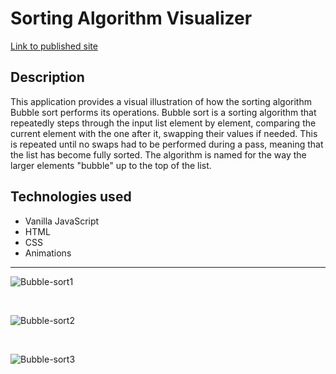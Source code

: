 # Sorting Algorithm Visualizer

[Link to published site](https://annaaxelsson051.github.io/Sorting-Algorithm-Visualizer/)

## Description

This application provides a visual illustration of how the sorting algorithm Bubble sort performs its operations. Bubble sort is a sorting algorithm that repeatedly steps through the input list element by element, comparing the current element with the one after it, swapping their values if needed. This is repeated until no swaps had to be performed during a pass, meaning that the list has become fully sorted. The algorithm is named for the way the larger elements "bubble" up to the top of the list. 

## Technologies used

- Vanilla JavaScript
- HTML
- CSS
- Animations

---

 ![Bubble-sort1](https://user-images.githubusercontent.com/103879144/225031921-2ba3a755-58be-4615-84a2-90597e5c49c6.png)

<br>

![Bubble-sort2](https://user-images.githubusercontent.com/103879144/225032060-54576fbb-25fc-4589-833c-e3d1dda831b8.png)

<br>

 ![Bubble-sort3](https://user-images.githubusercontent.com/103879144/225032157-7fa308ed-4065-49c8-9837-a535f8492a50.png)

